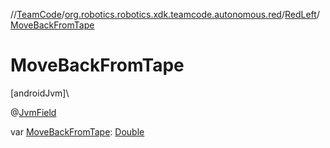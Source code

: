 //[TeamCode](../../../index.md)/[org.robotics.robotics.xdk.teamcode.autonomous.red](../index.md)/[RedLeft](index.md)/[MoveBackFromTape](-move-back-from-tape.md)

# MoveBackFromTape

[androidJvm]\

@[JvmField](https://kotlinlang.org/api/latest/jvm/stdlib/kotlin.jvm/-jvm-field/index.html)

var [MoveBackFromTape](-move-back-from-tape.md): [Double](https://kotlinlang.org/api/latest/jvm/stdlib/kotlin/-double/index.html)
